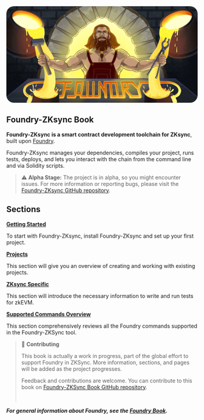 <img src="images/foundry-banner.png" style="border-radius: 20px">

## Foundry-ZKsync Book

**Foundry-ZKsync is a smart contract development toolchain for ZKsync**, built upon [Foundry](https://book.getfoundry.sh/).

Foundry-ZKsync manages your dependencies, compiles your project, runs tests, deploys, and lets you interact with the chain from the command line and via Solidity scripts.

> ⚠️ **Alpha Stage:** The project is in alpha, so you might encounter issues. For more information or reporting bugs, please visit the [Foundry-ZKsync GitHub repository](https://github.com/matter-labs/foundry-zksync).

## Sections

**[Getting Started](getting-started/installation.md)**

To start with Foundry-ZKsync, install Foundry-ZKsync and set up your first project.

**[Projects](projects/creating-a-new-project.md)**

This section will give you an overview of creating and working with existing projects.

**[ZKsync Specific](zksync-specifics)**

This section will introduce the necessary information to write and run tests for zkEVM.

**[Supported Commands Overview](supported-commands)**

This section comprehensively reviews all the Foundry commands supported in the Foundry-ZKSync tool.

> 📖 **Contributing**
>
> This book is actually a work in progress, part of the global effort to support Foundry in ZKSync. More information, sections, and pages will be added as the project progresses.
>
> Feedback and contributions are welcome. You can contribute to this book on [Foundry-ZKSync Book GitHub repository](https://github.com/matter-labs/foundry-zksync-book).
>
> <br>

**_For general information about Foundry, see the [Foundry Book](https://book.getfoundry.sh/)._**

<!--
**[Forge Overview](forge)**

The overview will give you all you need to know about how to use `forge` to develop, test, and deploy smart contracts.

**[Cast Overview](cast)**

Learn how to use `cast` to interact with smart contracts, send transactions, and get chain data from the command-line.

**[Anvil Overview](anvil)**

_Not officially supported_.

**[Chisel Overview](chisel)**

_Not officially supported_.

**Configuration**

Guides on configuring Foundry.

- [Configuring with `foundry.toml`](./config/)
- [Continuous Integration](./config/continuous-integration.md)
- [Integrating with VSCode](./config/vscode.md)
- [Shell Autocompletion](./config/shell-autocompletion.md)
- [Static Analyzers](./config/static-analyzers.md)
- [Integrating with Hardhat](./config/hardhat.md)
- [Vyper support](./config/vyper.md)

**Tutorials**

Tutorials on building smart contracts with Foundry.

- [Creating an NFT with Solmate](./tutorials/solmate-nft.md)
- [Testing EIP-712 Signatures](./tutorials/testing-eip712.md)
- [Solidity Scripting](./tutorials/solidity-scripting.md)
- [Forking Mainnet with Cast and Anvil](./tutorials/forking-mainnet-with-cast-anvil.md)
<!-- - [Incremental Adoption]()


**Contributing**

Help us improve Foundry-ZKsync: [Contributing](./contributing.md)

**Appendix**

References, troubleshooting, and more.

- [FAQ](./faq.md)
- [CLI Reference](./reference/cli/)
- [forge Commands](./reference/forge/)
- [cast Commands](./reference/cast/)
- [Config Reference](./reference/config/)
- [Cheatcodes Reference](./cheatcodes/)
- [Forge Standard Library Reference](./reference/forge-std/)
- [DSTest Reference](./reference/ds-test.md)
- [Miscellaneous](misc)

<br>
-->
